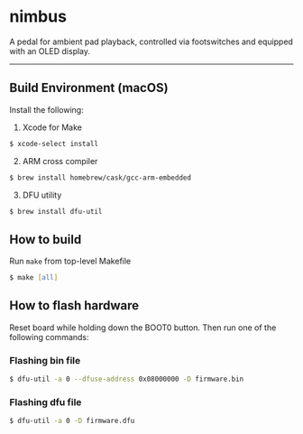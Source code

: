 nimbus
==========

A pedal for ambient pad playback, controlled via footswitches and equipped with an OLED display.

---
## Build Environment (macOS)

Install the following:
1. Xcode for Make
```zsh
$ xcode-select install
```
2. ARM cross compiler
```zsh
$ brew install homebrew/cask/gcc-arm-embedded
```
3. DFU utility
```zsh
$ brew install dfu-util
```
 
## How to build
Run `make` from top-level Makefile
```zsh
$ make [all]
```

## How to flash hardware

Reset board while holding down the BOOT0 button. Then run one of the following commands:

### Flashing bin file
```zsh
$ dfu-util -a 0 --dfuse-address 0x08000000 -D firmware.bin
```

### Flashing dfu file
```zsh
$ dfu-util -a 0 -D firmware.dfu
```


